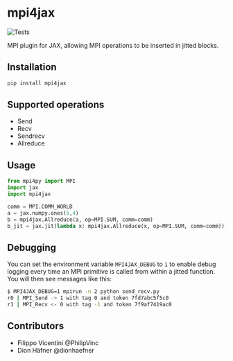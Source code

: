 # mpi4jax
![Tests](https://github.com/PhilipVinc/mpi4jax/workflows/Tests/badge.svg)

MPI plugin for JAX, allowing MPI operations to be inserted in jitted blocks.

## Installation

```python
pip install mpi4jax
```

## Supported operations

- Send
- Recv
- Sendrecv
- Allreduce

## Usage

```python
from mpi4py import MPI
import jax
import mpi4jax

comm = MPI.COMM_WORLD
a = jax.numpy.ones(5,4)
b = mpi4jax.Allreduce(a, op=MPI.SUM, comm=comm)
b_jit = jax.jit(lambda x: mpi4jax.Allreduce(x, op=MPI.SUM, comm=comm))(a)
```

## Debugging

You can set the environment variable `MPI4JAX_DEBUG` to `1` to enable debug logging every time an MPI primitive is called from within a jitted function. You will then see messages like this:

```bash
$ MPI4JAX_DEBUG=1 mpirun -n 2 python send_recv.py
r0 | MPI_Send -> 1 with tag 0 and token 7fd7abc5f5c0
r1 | MPI_Recv <- 0 with tag -1 and token 7f9af7419ac0
```

## Contributors
- Filippo Vicentini @PhilipVinc
- Dion Häfner @dionhaefner

